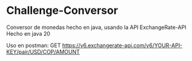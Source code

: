 # Challenge-Conversor
Conversor de monedas hecho en java, usando la API ExchangeRate-API
Hecho en java 20

Uso en postman: GET https://v6.exchangerate-api.com/v6/YOUR-API-KEY/pair/USD/COP/AMOUNT
